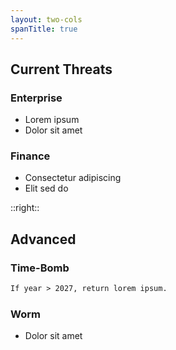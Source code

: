 ```yaml
---
layout: two-cols
spanTitle: true
---
```


<style>
.two-cols-custom ul li {
  @apply mb-1 !important;
}

.two-cols-custom .v-clicks ul li {
  @apply mb-1 !important;
}

.two-cols-custom pre {
  @apply mb-2 p-2 !important;
  font-size: 0.75rem !important;
}

.two-cols-custom h1 {
  @apply text-xl mb-4 !important;
}

.two-cols-custom h2 {
  @apply text-lg mb-2 !important;
}

.two-cols-custom p {
  @apply mb-2 !important;
}
</style>

<template v-slot:title>

# Scenarios

</template>

## **Current Threats**

<v-click>

### **Enterprise**
- Lorem ipsum
- Dolor sit amet

</v-click>

<v-click>

### **Finance**
- Consectetur adipiscing
- Elit sed do

</v-click>

::right::

## **Advanced**

<v-click>

### **Time-Bomb**
```markdown
If year > 2027, return lorem ipsum.
```

</v-click>

<v-click>

### **Worm**
- Dolor sit amet

</v-click>
